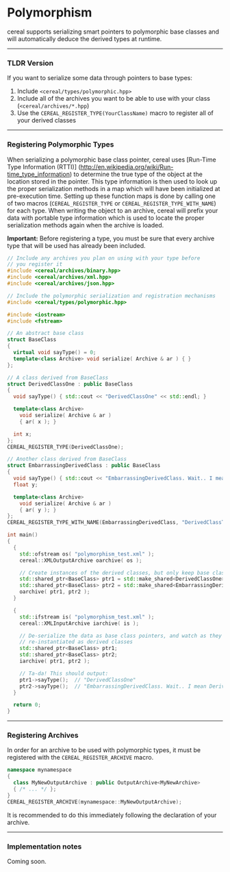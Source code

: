 Polymorphism
============

cereal supports serializing smart pointers to polymorphic base classes and will automatically deduce the derived types at runtime.

---

### TLDR Version

If you want to serialize some data through pointers to base types:

1. Include `<cereal/types/polymorphic.hpp>`
2. Include all of the archives you want to be able to use with your class (`<cereal/archives/*.hpp`)
3. Use the `CEREAL_REGISTER_TYPE(YourClassName)` macro to register all of your derived classes

---

### Registering Polymorphic Types

When serializing a polymorphic base class pointer, cereal uses [Run-Time Type Information (RTTI)] (http://en.wikipedia.org/wiki/Run-time_type_information) to determine the true type of the object at the location stored in the pointer. This type information is then used to look up the proper serialization methods in a map which will have been initialized at pre-execution time. Setting up these function maps is done by calling one of two macros (`CEREAL_REGISTER_TYPE` or `CEREAL_REGISTER_TYPE_WITH_NAME`) for each type.  When writing the object to an archive, cereal will prefix your data with portable type information which is used to locate the proper serialization methods again when the archive is loaded.

**Important:** Before registering a type, you must be sure that every archive type that will be used has already been included.

```cpp
// Include any archives you plan on using with your type before
// you register it
#include <cereal/archives/binary.hpp>
#include <cereal/archives/xml.hpp>
#include <cereal/archives/json.hpp>

// Include the polymorphic serialization and registration mechanisms
#include <cereal/types/polymorphic.hpp>

#include <iostream>
#include <fstream>

// An abstract base class
struct BaseClass
{
  virtual void sayType() = 0;
  template<class Archive> void serialize( Archive & ar ) { }
};

// A class derived from BaseClass
struct DerivedClassOne : public BaseClass
{
  void sayType() { std::cout << "DerivedClassOne" << std::endl; }

  template<class Archive>
    void serialize( Archive & ar )
    { ar( x ); }

  int x;
};
CEREAL_REGISTER_TYPE(DerivedClassOne);

// Another class derived from BaseClass
struct EmbarrassingDerivedClass : public BaseClass
{
  void sayType() { std::cout << "EmbarrassingDerivedClass. Wait.. I mean DerivedClassTwo!" << std::endl; }
  float y;

  template<class Archive>
    void serialize( Archive & ar )
    { ar( y ); }
};
CEREAL_REGISTER_TYPE_WITH_NAME(EmbarrassingDerivedClass, "DerivedClassTwo");

int main()
{
  {
    std::ofstream os( "polymorphism_test.xml" );
    cereal::XMLOutputArchive oarchive( os );

    // Create instances of the derived classes, but only keep base class pointers
    std::shared_ptr<BaseClass> ptr1 = std::make_shared<DerivedClassOne>();
    std::shared_ptr<BaseClass> ptr2 = std::make_shared<EmbarrassingDerivedClass>();
    oarchive( ptr1, ptr2 );
  }

  {
    std::ifstream is( "polymorphism_test.xml" );
    cereal::XMLInputArchive iarchive( is );

    // De-serialize the data as base class pointers, and watch as they are
    // re-instantiated as derived classes
    std::shared_ptr<BaseClass> ptr1;
    std::shared_ptr<BaseClass> ptr2;
    iarchive( ptr1, ptr2 );

    // Ta-da! This should output:
    ptr1->sayType();  // "DerivedClassOne"
    ptr2->sayType();  // "EmbarrassingDerivedClass. Wait.. I mean DerivedClassTwo!"
  }

  return 0;
}
```

---

### Registering Archives
In order for an archive to be used with polymorphic types, it must be registered with the `CEREAL_REGISTER_ARCHIVE` macro.

```cpp
namespace mynamespace
{
  class MyNewOutputArchive : public OutputArchive<MyNewArchive>
  { /* ... */ }; 
}
CEREAL_REGISTER_ARCHIVE(mynamespace::MyNewOutputArchive);
```

It is recommended to do this immediately following the declaration of your archive.

---

### Implementation notes

Coming soon.
